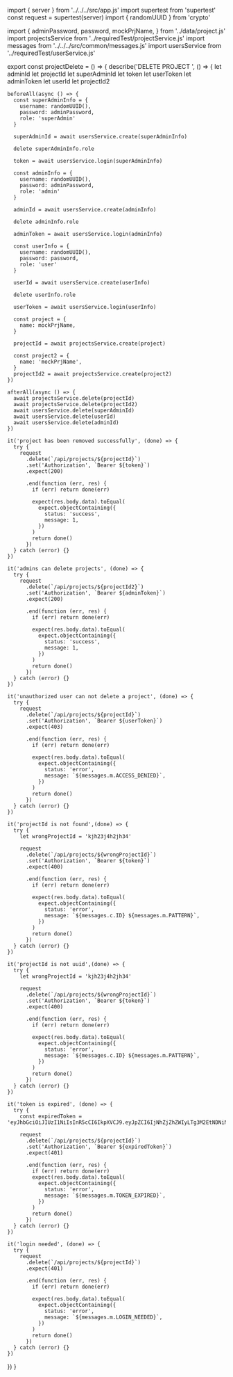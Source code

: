 import { server } from '../../../src/app.js'
import supertest from 'supertest'
const request = supertest(server)
import { randomUUID } from 'crypto'


import {
  adminPassword,
  password,
  mockPrjName,
} from '../data/project.js'
import projectsService from '../requiredTest/projectService.js'
import messages from '../../../src/common/messages.js'
import usersService from '../requiredTest/userService.js'

export const projectDelete = () => {
  describe('DELETE PROJECT ', () => {
    let adminId
    let projectId
    let superAdminId
    let token
    let userToken
    let adminToken
    let userId
    let projectId2


    beforeAll(async () => {
      const superAdminInfo = {
        username: randomUUID(),
        password: adminPassword,
        role: 'superAdmin'
      }

      superAdminId = await usersService.create(superAdminInfo)

      delete superAdminInfo.role

      token = await usersService.login(superAdminInfo)

      const adminInfo = {
        username: randomUUID(),
        password: adminPassword,
        role: 'admin'
      }

      adminId = await usersService.create(adminInfo)

      delete adminInfo.role

      adminToken = await usersService.login(adminInfo)

      const userInfo = {
        username: randomUUID(),
        password: password,
        role: 'user'
      }

      userId = await usersService.create(userInfo)

      delete userInfo.role

      userToken = await usersService.login(userInfo)

      const project = {
        name: mockPrjName,
      }

      projectId = await projectsService.create(project)

      const project2 = {
        name: 'mockPrjName',
      }
      projectId2 = await projectsService.create(project2)
    })

    afterAll(async () => {
      await projectsService.delete(projectId)
      await projectsService.delete(projectId2)
      await usersService.delete(superAdminId)
      await usersService.delete(userId)
      await usersService.delete(adminId)
    })

    it('project has been removed successfully', (done) => {
      try {
        request
          .delete(`/api/projects/${projectId}`)
          .set('Authorization', `Bearer ${token}`)
          .expect(200)

          .end(function (err, res) {
            if (err) return done(err)

            expect(res.body.data).toEqual(
              expect.objectContaining({
                status: 'success',
                message: 1,
              })
            )
            return done()
          })
      } catch (error) {}
    })

    it('admins can delete projects', (done) => {
      try {
        request
          .delete(`/api/projects/${projectId2}`)
          .set('Authorization', `Bearer ${adminToken}`)
          .expect(200)

          .end(function (err, res) {
            if (err) return done(err)

            expect(res.body.data).toEqual(
              expect.objectContaining({
                status: 'success',
                message: 1,
              })
            )
            return done()
          })
      } catch (error) {}
    })

    it('unauthorized user can not delete a project', (done) => {
      try {
        request
          .delete(`/api/projects/${projectId}`)
          .set('Authorization', `Bearer ${userToken}`)
          .expect(403)

          .end(function (err, res) {
            if (err) return done(err)

            expect(res.body.data).toEqual(
              expect.objectContaining({
                status: 'error',
                message: `${messages.m.ACCESS_DENIED}`,
              })
            )
            return done()
          })
      } catch (error) {}
    })

    it('projectId is not found',(done) => {
      try {
        let wrongProjectId = 'kjh23j4h2jh34'

        request
          .delete(`/api/projects/${wrongProjectId}`)
          .set('Authorization', `Bearer ${token}`)
          .expect(400)

          .end(function (err, res) {
            if (err) return done(err)

            expect(res.body.data).toEqual(
              expect.objectContaining({
                status: 'error',
                message: `${messages.c.ID} ${messages.m.PATTERN}`,
              })
            )
            return done()
          })
      } catch (error) {}
    })

    it('projectId is not uuid',(done) => {
      try {
        let wrongProjectId = 'kjh23j4h2jh34'

        request
          .delete(`/api/projects/${wrongProjectId}`)
          .set('Authorization', `Bearer ${token}`)
          .expect(400)

          .end(function (err, res) {
            if (err) return done(err)

            expect(res.body.data).toEqual(
              expect.objectContaining({
                status: 'error',
                message: `${messages.c.ID} ${messages.m.PATTERN}`,
              })
            )
            return done()
          })
      } catch (error) {}
    })

    it('token is expired', (done) => {
      try {
        const expiredToken = 'eyJhbGciOiJIUzI1NiIsInR5cCI6IkpXVCJ9.eyJpZCI6IjNhZjZhZWIyLTg3M2EtNDNiNS04ZDM0LTE0MzczZGE2ZTFiMSIsImlhdCI6MTY2NjUwNjk3MH0.o1k__1jtkL3C2Kte'
        
        request
          .delete(`/api/projects/${projectId}`)
          .set('Authorization', `Bearer ${expiredToken}`)
          .expect(401)

          .end(function (err, res) {
            if (err) return done(err)
            expect(res.body.data).toEqual(
              expect.objectContaining({
                status: 'error',
                message: `${messages.m.TOKEN_EXPIRED}`,
              })
            )
            return done()
          })
      } catch (error) {}
    })

    it('login needed', (done) => {
      try {
        request
          .delete(`/api/projects/${projectId}`)
          .expect(401)

          .end(function (err, res) {
            if (err) return done(err)

            expect(res.body.data).toEqual(
              expect.objectContaining({
                status: 'error',
                message: `${messages.m.LOGIN_NEEDED}`,
              })
            )
            return done()
          })
      } catch (error) {}
    })
  })
}
